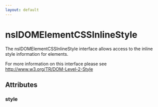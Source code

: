 ```yaml
---
layout: default
---
```


# nsIDOMElementCSSInlineStyle #
  
The nsIDOMElementCSSInlineStyle interface allows access to the inline  
style information for elements.  
  
For more information on this interface please see  
http://www.w3.org/TR/DOM-Level-2-Style  
  

## Attributes ##

### style ###
